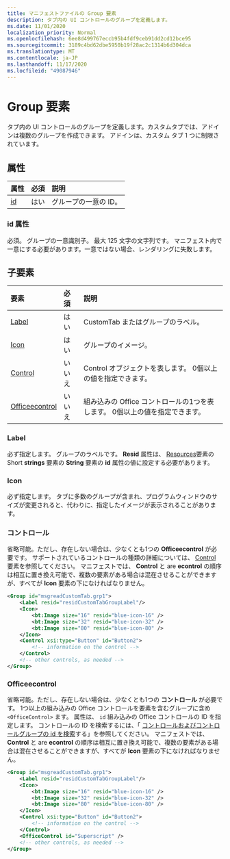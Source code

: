 ```yaml
---
title: マニフェストファイルの Group 要素
description: タブ内の UI コントロールのグループを定義します。
ms.date: 11/01/2020
localization_priority: Normal
ms.openlocfilehash: 6ee8d499767eccb95b4fdf9ceb91dd2cd12bce95
ms.sourcegitcommit: 3189c4bd62dbe5950b19f28ac2c1314b6d304dca
ms.translationtype: MT
ms.contentlocale: ja-JP
ms.lasthandoff: 11/17/2020
ms.locfileid: "49087946"
---
```

# <a name="group-element"></a>Group 要素

タブ内の UI コントロールのグループを定義します。カスタムタブでは、アドインは複数のグループを作成できます。 アドインは、カスタム タブ 1 つに制限されています。

## <a name="attributes"></a>属性

|  属性  |  必須  |  説明  |
|:-----|:-----|:-----|
|  [id](#id-attribute)  |  はい  | グループの一意の ID。|

### <a name="id-attribute"></a>id 属性

必須。 グループの一意識別子。 最大 125 文字の文字列です。 マニフェスト内で一意にする必要があります。一意ではない場合、レンダリングに失敗します。

## <a name="child-elements"></a>子要素

|  要素 |  必須  |  説明  |
|:-----|:-----|:-----|
|  [Label](#label)      | はい |  CustomTab またはグループのラベル。  |
|  [Icon](icon.md)      | はい |  グループのイメージ。  |
|  [Control](#control)    | いいえ |  Control オブジェクトを表します。 0個以上の値を指定できます。  |
|  [Officeecontrol](#officecontrol)  | いいえ | 組み込みの Office コントロールの1つを表します。 0個以上の値を指定できます。 |

### <a name="label"></a>Label

必ず指定します。 グループのラベルです。 **Resid** 属性は、 [Resources](resources.md)要素の Short **strings** 要素の **String** 要素の **id** 属性の値に設定する必要があります。

### <a name="icon"></a>Icon

必ず指定します。 タブに多数のグループが含まれ、プログラムウィンドウのサイズが変更されると、代わりに、指定したイメージが表示されることがあります。

### <a name="control"></a>コントロール

省略可能。ただし、存在しない場合は、少なくとも1つの **Officeecontrol** が必要です。 サポートされているコントロールの種類の詳細については、 [Control](control.md) 要素を参照してください。 マニフェストでは、 **Control** と are **econtrol** の順序は相互に置き換え可能で、複数の要素がある場合は混在させることができますが、すべてが **Icon** 要素の下になければなりません。

```xml
<Group id="msgreadCustomTab.grp1">
    <Label resid="residCustomTabGroupLabel"/>
    <Icon>
        <bt:Image size="16" resid="blue-icon-16" />
        <bt:Image size="32" resid="blue-icon-32" />
        <bt:Image size="80" resid="blue-icon-80" />
    </Icon>
    <Control xsi:type="Button" id="Button2">
        <!-- information on the control -->
    </Control>
    <!-- other controls, as needed -->
</Group>
```

### <a name="officecontrol"></a>Officeecontrol

省略可能。ただし、存在しない場合は、少なくとも1つの **コントロール** が必要です。 1つ以上の組み込みの Office コントロールを要素を含むグループに含め `<OfficeControl>` ます。 属性は、 `id` 組み込みの Office コントロールの ID を指定します。 コントロールの ID を検索するには、「 [コントロールおよびコントロールグループの id を検索](../../design/built-in-button-integration.md#find-the-ids-of-controls-and-control-groups)する」を参照してください。 マニフェストでは、 **Control** と are **econtrol** の順序は相互に置き換え可能で、複数の要素がある場合は混在させることができますが、すべてが **Icon** 要素の下になければなりません。

```xml
<Group id="msgreadCustomTab.grp1">
    <Label resid="residCustomTabGroupLabel"/>
    <Icon>
        <bt:Image size="16" resid="blue-icon-16" />
        <bt:Image size="32" resid="blue-icon-32" />
        <bt:Image size="80" resid="blue-icon-80" />
    </Icon>
    <Control xsi:type="Button" id="Button2">
        <!-- information on the control -->
    </Control>
    <OfficeControl id="Superscript" />
    <!-- other controls, as needed -->
</Group>
```
